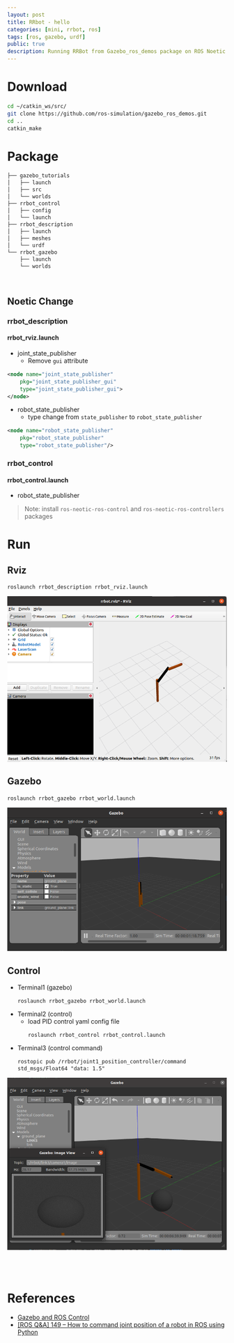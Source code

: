 ```yaml
---
layout: post
title: RRbot - hello
categories: [mini, rrbot, ros]
tags: [ros, gazebo, urdf]
public: true
description: Running RRBot from Gazebo_ros_demos package on ROS Noetic 
---
```


# Download
```bash
cd ~/catkin_ws/src/
git clone https://github.com/ros-simulation/gazebo_ros_demos.git
cd ..
catkin_make
```

# Package
```
├── gazebo_tutorials
│   ├── launch
│   ├── src
│   └── worlds
├── rrbot_control
│   ├── config
│   └── launch
├── rrbot_description
│   ├── launch
│   ├── meshes
│   └── urdf
└── rrbot_gazebo
    ├── launch
    └── worlds

```
&nbsp;  
## Noetic Change 
### rrbot_description
#### rrbot_rviz.launch
- joint_state_publisher
    - Remove `gui` attribute
  
```xml
<node name="joint_state_publisher" 
    pkg="joint_state_publisher_gui" 
    type="joint_state_publisher_gui">
</node>
```

- robot_state_publisher
  - type change from `state_publisher` to `robot_state_publisher`
```xml
<node name="robot_state_publisher" 
    pkg="robot_state_publisher" 
    type="robot_state_publisher"/>
```

### rrbot_control
#### rrbot_control.launch
- robot_state_publisher

 
> Note: install `ros-neotic-ros-control` and `ros-neotic-ros-controllers` packages

# Run
## Rviz
```
roslaunch rrbot_description rrbot_rviz.launch
```

![](/images/2020-09-19-09-09-59.png)


## Gazebo
```
roslaunch rrbot_gazebo rrbot_world.launch
```
![](/images/2020-09-19-09-23-26.png)

## Control
- Terminal1 (gazebo)
    ```
    roslaunch rrbot_gazebo rrbot_world.launch
    ```
- Terminal2 (control)
  - load PID control yaml config file
    ```
    roslaunch rrbot_control rrbot_control.launch
    ```
- Terminal3 (control command)
    ```
    rostopic pub /rrbot/joint1_position_controller/command std_msgs/Float64 "data: 1.5"
    ```

![](/images/2020-09-19-09-32-56.png)
&nbsp;  
&nbsp;  
&nbsp;  
# References
- [Gazebo and ROS Control](https://github.com/JoshMarino/gazebo_and_ros_control)
- [[ROS Q&A] 149 – How to command joint position of a robot in ROS using Python](https://www.theconstructsim.com/ros-qa-149-how-to-command-joint-position-of-a-robot-in-ros-using-python/)